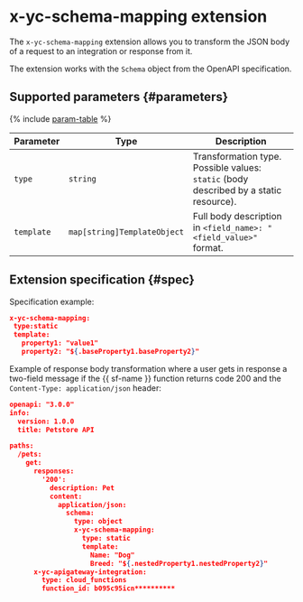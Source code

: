 # x-yc-schema-mapping extension

The `x-yc-schema-mapping` extension allows you to transform the JSON body of a request to an integration or response from it.

The extension works with the `Schema` object from the OpenAPI specification.

## Supported parameters {#parameters}

{% include [param-table](../../../_includes/api-gateway/parameters-table.md) %}

| Parameter | Type | Description |
--- | --- | ---
| `type` | `string` | Transformation type. Possible values: `static` (body described by a static resource). |
| `template` | `map[string]TemplateObject` | Full body description in `<field_name>: "<field_value>"` format. |

## Extension specification {#spec}

Specification example:

```json
x-yc-schema-mapping:
 type:static
 template:
   property1: "value1"
   property2: "${.baseProperty1.baseProperty2}"
```

Example of response body transformation where a user gets in response a two-field message if the {{ sf-name }} function returns code 200 and the `Content-Type: application/json` header:

```json
openapi: "3.0.0"
info:
  version: 1.0.0
  title: Petstore API

paths:
  /pets:
    get:
      responses:
        '200':
          description: Pet
          content:
            application/json:
              schema:
                type: object
                x-yc-schema-mapping:
                  type: static
                  template:
                    Name: "Dog"
                    Breed: "${.nestedProperty1.nestedProperty2}"
      x-yc-apigateway-integration:
        type: cloud_functions
        function_id: b095c95icn**********
```
